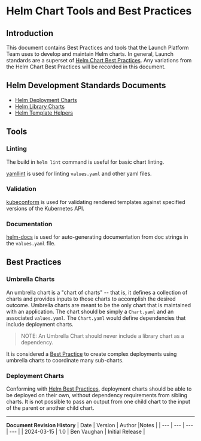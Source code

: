 # Helm Chart Tools and Best Practices

## Introduction

This document contains Best Practices and tools that the Launch Platform Team uses to develop and maintain Helm charts. In general, Launch standards are a superset of [Helm Chart Best Practices](https://helm.sh/docs/chart_best_practices/). Any variations from the Helm Chart Best Practices will be recorded in this document.

## Helm Development Standards Documents

* [Helm Deployment Charts](charts/deployment/README.md)
* [Helm Library Charts](charts/library/README.md)
* [Helm Template Helpers](helpers/README.md)

## Tools

### Linting

The build in `helm lint` command is useful for basic chart linting.

[yamllint](https://github.com/adrienverge/yamllint) is used for linting `values.yaml` and other yaml files.

### Validation

[kubeconform](https://github.com/yannh/kubeconform) is used for validating rendered templates against specified versions of the Kubernetes API.

### Documentation

[helm-docs](https://github.com/norwoodj/helm-docs) is used for auto-generating documentation from doc strings in the `values.yaml` file.

## Best Practices

### Umbrella Charts

An umbrella chart is a "chart of charts" -- that is, it defines a collection of charts and provides inputs to those charts to accomplish the desired outcome. Umbrella charts are meant to be the only chart that is maintained with an application. The chart should be simply a `Chart.yaml` and an associated `values.yaml`. The `Chart.yaml` would define dependencies that include deployment charts.

> NOTE: An Umbrella Chart should never include a library chart as a dependency.

It is considered a [Best Practice](https://helm.sh/docs/howto/charts_tips_and_tricks/#complex-charts-with-many-dependencies) to create complex deployments using umbrella charts to coordinate many sub-charts.

### Deployment Charts

Conforming with [Helm Best Practices](https://helm.sh/docs/chart_template_guide/subcharts_and_globals/), deployment charts should be able to be deployed on their own, without dependency requirements from sibling charts. It is not possible to pass an output from one child chart to the input of the parent or another child chart.

---
**Document Revision History**
| Date | Version | Author |Notes |
| --- | --- | --- | --- |
| 2024-03-15 | 1.0 | Ben Vaughan | Initial Release |
